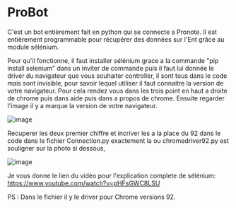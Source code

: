 # ProBot
C'est un bot entièrement fait en python qui se connecte a Pronote. Il est entièrement programmable pour récupérer des données sur l'Ent grâce au module sélénium.

Pour qu'il fonctionne, il faut installer sélénium grace a la commande "pip install selenium" dans un inviter de commande puis il faut lui donnée le driver du navigateur que vous souhaiter controller, il sont tous dans le code mais sont invisible, pour savoir lequel utiliser il faut connaitre la version de votre navigateur. Pour cela rendez vous dans les trois point en haut a droite de chrome puis dans aide puis dans a propos de chrome. 
Ensuite regarder l'image il y a marque la version de votre navigateur.

![image](https://user-images.githubusercontent.com/82206744/131002113-f4d6ee55-45a7-4fd7-9325-9d43f13b5c42.png)

Recuperer les deux premier chiffre et incriver les a la place du 92 dans le code dans le fichier Connection.py exactement la ou chromedriver92.py est souligner sur la photo si dessous,

![image](https://user-images.githubusercontent.com/82206744/131002562-28299d6f-0f34-496f-9bbe-0baecefb5071.png)

Je vous donne le lien du vidéo pour l'explication complete de sélénium: https://www.youtube.com/watch?v=pHFsGWC8LSU

PS : Dans le fichier il y le driver pour Chrome versions 92.
